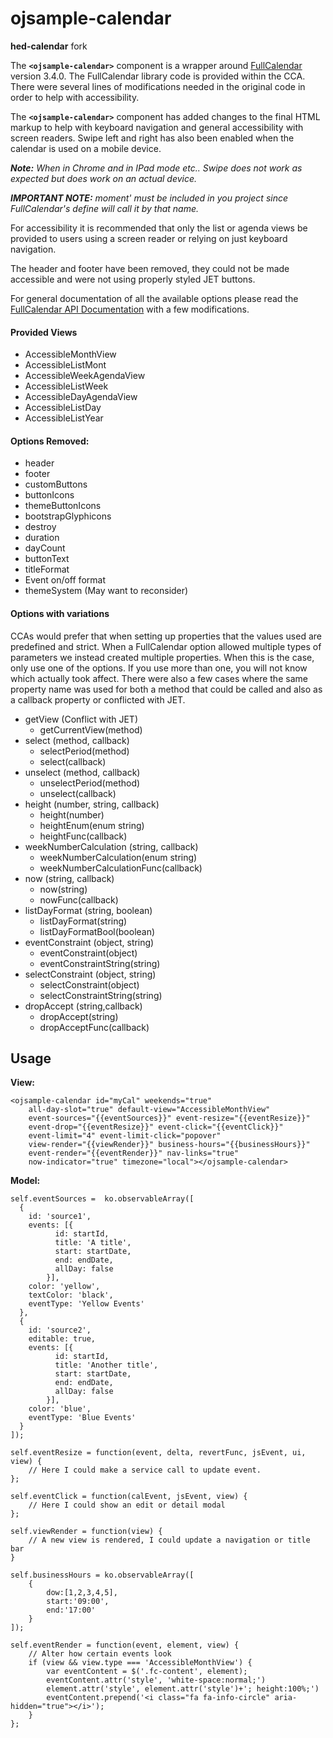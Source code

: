 # ojsample-calendar

**hed-calendar** fork

The **`<ojsample-calendar>`** component is a wrapper around [FullCalendar](https://fullcalendar.io/docs/) version 3.4.0. The FullCalendar library code is provided within the CCA. There were several lines of modifications needed in the original code in order to help with accessibility.

The **`<ojsample-calendar>`** component has added changes to the final HTML markup to help with keyboard navigation and general accessibility with screen readers. Swipe left and right has also been enabled when the calendar is used on a mobile device.

_**Note:** When in Chrome and in IPad mode etc.. Swipe does not work as expected but does work on an actual device._

_**IMPORTANT NOTE:** moment' must be included in you project since FullCalendar's define will call it by that name._

For accessibility it is recommended that only the list or agenda views be provided to users using a screen reader or relying on just keyboard navigation.

The header and footer have been removed, they could not be made accessible and were not using properly styled JET buttons.

For general documentation of all the available options please read the [FullCalendar API Documentation](https://fullcalendar.io/docs/) with a few modifications.

#### Provided Views ####
* AccessibleMonthView
* AccessibleListMont
* AccessibleWeekAgendaView
* AccessibleListWeek
* AccessibleDayAgendaView
* AccessibleListDay
* AccessibleListYear

#### Options Removed: ####
* header
* footer
* customButtons
* buttonIcons
* themeButtonIcons
* bootstrapGlyphicons
* destroy
* duration
* dayCount
* buttonText
* titleFormat
* Event on/off format
* themeSystem (May want to reconsider)

#### Options with variations ####
CCAs would prefer that when setting up properties that the values used are predefined and strict. When a FullCalendar option allowed multiple types of parameters we instead created multiple properties. When this is the case, only use one of the options. If you use more than one, you will not know which actually took affect. There were also a few cases where the same property name was used for both a method that could be called and also as a callback property or conflicted with JET.

* getView (Conflict with JET)
    * getCurrentView(method)
* select (method, callback)
    * selectPeriod(method)
    * select(callback)
* unselect (method, callback)
    * unselectPeriod(method)
    * unselect(callback)
* height (number, string, callback)
    * height(number)
    * heightEnum(enum string)
    * heightFunc(callback)
* weekNumberCalculation (string, callback)
    * weekNumberCalculation(enum string)
    * weekNumberCalculationFunc(callback)
* now (string, callback)
    * now(string)
    * nowFunc(callback)
* listDayFormat (string, boolean)
    * listDayFormat(string)
    * listDayFormatBool(boolean)
* eventConstraint (object, string)
    * eventConstraint(object)
    * eventConstraintString(string)
* selectConstraint (object, string)
    * selectConstraint(object)
    * selectConstraintString(string)
* dropAccept (string,callback)
    * dropAccept(string)
    * dropAcceptFunc(callback)



## Usage ##

**View:**
```
<ojsample-calendar id="myCal" weekends="true"
    all-day-slot="true" default-view="AccessibleMonthView"
    event-sources="{{eventSources}}" event-resize="{{eventResize}}"
    event-drop="{{eventResize}}" event-click="{{eventClick}}"
    event-limit="4" event-limit-click="popover"
    view-render="{{viewRender}}" business-hours="{{businessHours}}"
    event-render="{{eventRender}}" nav-links="true"
    now-indicator="true" timezone="local"></ojsample-calendar>
```

**Model:**
```
self.eventSources =  ko.observableArray([
  {
    id: 'source1',
    events: [{
          id: startId,
          title: 'A title',
          start: startDate,
          end: endDate,
          allDay: false
        }],
    color: 'yellow',
    textColor: 'black',
    eventType: 'Yellow Events'
  },
  {
    id: 'source2',
    editable: true,
    events: [{
          id: startId,
          title: 'Another title',
          start: startDate,
          end: endDate,
          allDay: false
        }],
    color: 'blue',
    eventType: 'Blue Events'
  }
]);

self.eventResize = function(event, delta, revertFunc, jsEvent, ui, view) {
    // Here I could make a service call to update event.
};

self.eventClick = function(calEvent, jsEvent, view) {
    // Here I could show an edit or detail modal
};

self.viewRender = function(view) {
    // A new view is rendered, I could update a navigation or title bar
}

self.businessHours = ko.observableArray([
    {
        dow:[1,2,3,4,5],
        start:'09:00',
        end:'17:00'
    }
]);

self.eventRender = function(event, element, view) {
    // Alter how certain events look
    if (view && view.type === 'AccessibleMonthView') {
        var eventContent = $('.fc-content', element);
        eventContent.attr('style', 'white-space:normal;')
        element.attr('style', element.attr('style')+'; height:100%;')
        eventContent.prepend('<i class="fa fa-info-circle" aria-hidden="true"></i>');
    }
};

```
